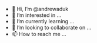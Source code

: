 - 👋 Hi, I’m @andrewaduk
- 👀 I’m interested in ...
- 🌱 I’m currently learning ...
- 💞️ I’m looking to collaborate on ...
- 📫 How to reach me ...

<!---
andrewaduk/andrewaduk is a ✨ special ✨ repository because its `README.md` (this file) appears on your GitHub profile.
You can click the Preview link to take a look at your changes.
--->
